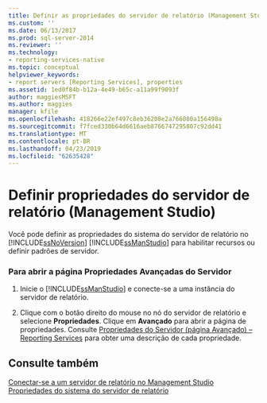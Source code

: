 ```yaml
---
title: Definir as propriedades do servidor de relatório (Management Studio) | Microsoft Docs
ms.custom: ''
ms.date: 06/13/2017
ms.prod: sql-server-2014
ms.reviewer: ''
ms.technology:
- reporting-services-native
ms.topic: conceptual
helpviewer_keywords:
- report servers [Reporting Services], properties
ms.assetid: 1ed0f84b-b12a-4e49-b65c-a11a99f9093f
author: maggiesMSFT
ms.author: maggies
manager: kfile
ms.openlocfilehash: 418266e22ef497c8eb36208e2a766080a156498a
ms.sourcegitcommit: f7fced330b64d6616aeb8766747295807c92dd41
ms.translationtype: MT
ms.contentlocale: pt-BR
ms.lasthandoff: 04/23/2019
ms.locfileid: "62635428"
---
```

# <a name="set-report-server-properties-management-studio"></a>Definir propriedades do servidor de relatório (Management Studio)
  Você pode definir as propriedades do sistema do servidor de relatório no [!INCLUDE[ssNoVersion](../../includes/ssnoversion-md.md)] [!INCLUDE[ssManStudio](../../includes/ssmanstudio-md.md)] para habilitar recursos ou definir padrões de servidor.  
  
### <a name="to-open-the-advanced-server-properties-page"></a>Para abrir a página Propriedades Avançadas do Servidor  
  
1.  Inicie o [!INCLUDE[ssManStudio](../../includes/ssmanstudio-md.md)] e conecte-se a uma instância do servidor de relatório.  
  
2.  Clique com o botão direito do mouse no nó do servidor de relatório e selecione **Propriedades**. Clique em **Avançado** para abrir a página de propriedades. Consulte [Propriedades do Servidor &#40;página Avançado&#41; – Reporting Services](server-properties-advanced-page-reporting-services.md) para obter uma descrição de cada propriedade.  
  
## <a name="see-also"></a>Consulte também  
 [Conectar-se a um servidor de relatório no Management Studio](connect-to-a-report-server-in-management-studio.md)   
 [Propriedades do sistema do servidor de relatório](../report-server-web-service/net-framework/reporting-services-properties-report-server-system-properties.md)  
  
  
